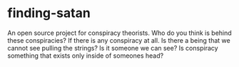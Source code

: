 # finding-satan
An open source project for conspiracy theorists. 
Who do you think is behind these conspiracies? 
If there is any conspiracy at all.
Is there a being that we cannot see pulling the strings?
Is it someone we can see?
Is conspiracy something that exists only inside of someones head?
